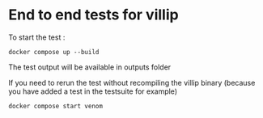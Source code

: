 # End to end tests for villip

To start the test :

```
docker compose up --build
````

The test output will be available in outputs folder

If you need to rerun the test without recompiling the villip binary (because you have added a test in the testsuite for example)
```
docker compose start venom
```